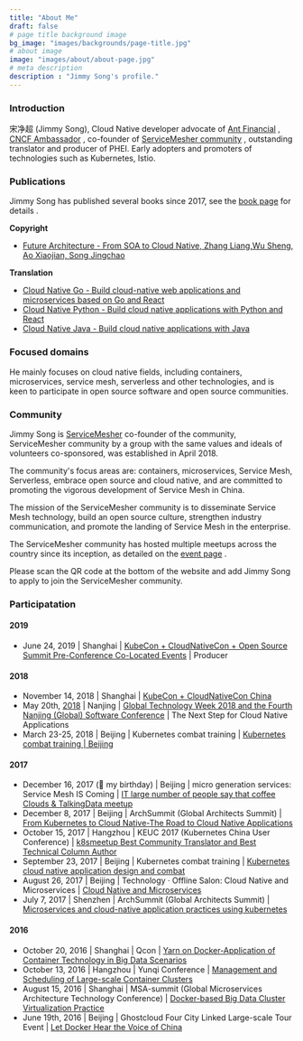 ```yaml
---
title: "About Me"
draft: false
# page title background image
bg_image: "images/backgrounds/page-title.jpg"
# about image
image: "images/about/about-page.jpg"
# meta description
description : "Jimmy Song's profile."
---
```


### Introduction

宋净超 (Jimmy Song), Cloud Native developer advocate of [Ant Financial](http://antfin.com/) , [CNCF Ambassador](https://www.cncf.io/people/ambassadors/) , co-founder of [ServiceMesher community](https://www.servicemesher.com/) , outstanding translator and producer of PHEI. Early adopters and promoters of technologies such as Kubernetes, Istio.

### Publications

Jimmy Song has published several books since 2017, see the [book page](/en/book) for details .

**Copyright**

- [Future Architecture - From SOA to Cloud Native, Zhang Liang,Wu Sheng, Ao Xiaojian, Song Jingchao](/en/book/future-architecture-from-soa-to-cloud-native/)

**Translation**

- [Cloud Native Go - Build cloud-native web applications and microservices based on Go and React](/en/book/cloud-native-go)
- [Cloud Native Python - Build cloud native applications with Python and React](/en/book/cloud-native-python/)
- [Cloud Native Java - Build cloud native applications with Java](/en/book/cloud-native-java)

### Focused domains

He mainly focuses on cloud native fields, including containers, microservices, service mesh, serverless and other technologies, and is keen to participate in open source software and open source communities.

### Community

Jimmy Song is [ServiceMesher](https://www.servicemesher.com/) co-founder of the community, ServiceMesher community by a group with the same values and ideals of volunteers co-sponsored, was established in April 2018.

The community's focus areas are: containers, microservices, Service Mesh, Serverless, embrace open source and cloud native, and are committed to promoting the vigorous development of Service Mesh in China.

The mission of the ServiceMesher community is to disseminate Service Mesh technology, build an open source culture, strengthen industry communication, and promote the landing of Service Mesh in the enterprise.

The ServiceMesher community has hosted multiple meetups across the country since its inception, as detailed on the [event page](/en/event) .

Please scan the QR code at the bottom of the website and add Jimmy Song to apply to join the ServiceMesher community.

### Participatation

#### 2019

- June 24, 2019 | Shanghai | [KubeCon + CloudNativeCon + Open Source Summit Pre-Conference Co-Located Events](https://www.lfasiallc.com/events/kubecon-cloudnativecon-china-2019/co-located-events/) | Producer

#### 2018

- November 14, 2018 | Shanghai | [KubeCon + CloudNativeCon China](https://www.lfasiallc.com/events/kubecon-cloudnativecon-china-2018/)
- May 20th, [2018](http://njsd-china.org/NJSDGlobal2018/) | Nanjing | [Global Technology Week 2018 and the Fourth Nanjing (Global) Software Conference](http://njsd-china.org/NJSDGlobal2018/) | The Next Step for Cloud Native Applications
- March 23-25, 2018 | Beijing | Kubernetes combat training | [Kubernetes combat training | Beijing](http://dockone.io/article/2626)

#### 2017

- December 16, 2017 (🎂 my birthday) | Beijing | micro generation services: Service Mesh IS Coming | [IT large number of people say that coffee Clouds & TalkingData meetup](http://www.itdks.com/eventlist/detail/1690)
- December 8, 2017 | Beijing | ArchSummit (Global Architects Summit) | [From Kubernetes to Cloud Native-The Road to Cloud Native Applications](http://bj2017.archsummit.com/presentation/306)
- October 15, 2017 | Hangzhou | KEUC 2017 (Kubernetes China User Conference) | [k8smeetup Best Community Translator and Best Technical Column Author](http://keuc.k8smeetup.com/)
- September 23, 2017 | Beijing | Kubernetes combat training | [Kubernetes cloud native application design and combat](https://www.bagevent.com/event/791762)
- August 26, 2017 | Beijing | Technology · Offline Salon: Cloud Native and Microservices | [Cloud Native and Microservices](http://www.huodongxing.com/event/8401246554100)
- July 7, 2017 | Shenzhen | ArchSummit (Global Architects Summit) | [Microservices and cloud-native application practices using kubernetes](http://sz2017.archsummit.com/presentation/1080)

#### 2016

- October 20, 2016 | Shanghai | Qcon | [Yarn on Docker-Application of Container Technology in Big Data Scenarios](http://2016.qconshanghai.com/speakers/202253)
- October 13, 2016 | Hangzhou | Yunqi Conference | [Management and Scheduling of Large-scale Container Clusters](https://yunqi.aliyun.com/2016/hangzhou/schedule?spm=5176.8098788.535884.3.7cdb1f673uSp7Q)
- August 15, 2016 | Shanghai | MSA-summit (Global Microservices Architecture Technology Conference) | [Docker-based Big Data Cluster Virtualization Practice](https://www.oschina.net/event/2185859)
- June 19th, 2016 | Beijing | Ghostcloud Four City Linked Large-scale Tour Event | [Let Docker Hear the Voice of China](https://www.bagevent.com/event/97318)